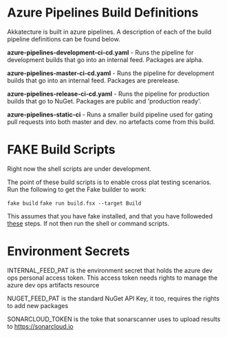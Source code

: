 # Azure Pipelines Build Definitions

Akkatecture is built in azure pipelines. A description of each of the build pipeline definitions can be found below.

**azure-pipelines-development-ci-cd.yaml** - Runs the pipeline for development builds that go into an internal feed. Packages are alpha.

**azure-pipelines-master-ci-cd.yaml** - Runs the pipeline for development builds that go into an internal feed. Packages are prerelease.

**azure-pipelines-release-ci-cd.yaml** - Runs the pipeline for production builds that go to NuGet. Packages are public and 'production ready'.

**azure-pipelines-static-ci** - Runs a smaller build pipeline used for gating pull requests into both master and dev. no artefacts come from this build.

# FAKE Build Scripts

Right now the shell scripts are under development.

The point of these build scripts is to enable cross plat testing scenarios. Run the following to get the Fake builder to work:

`fake build`
`fake run build.fsx --target Build` 

This assumes that you have fake installed, and that you have followeded [these](http://fake.build/fake-commandline.html) steps. If not then run the shell or command scripts.

# Environment Secrets

INTERNAL_FEED_PAT is the environment secret that holds the azure dev ops personal access token. This access token needs rights to manage the azure dev ops artifacts resource

NUGET_FEED_PAT is the standard NuGet API Key, it too, requires the rights to add new packages

SONARCLOUD_TOKEN is the toke that sonarscanner uses to upload results to https://sonarcloud.io